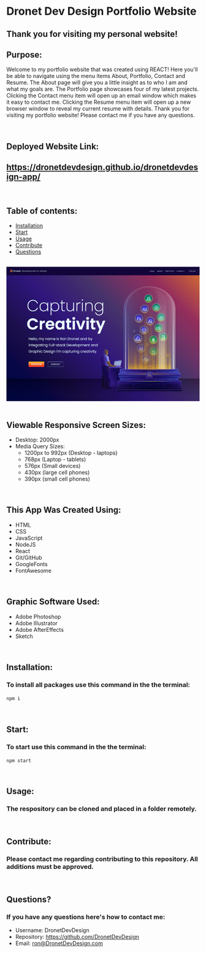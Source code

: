 # Dronet Dev Design Portfolio Website
## Thank you for visiting my personal website!

## Purpose:

Welcome to my portfolio website that was created using REACT! Here you'll be able to navigate using the menu items About, Portfolio, Contact and Resume. The About page will give you a little insight as to who I am and what my goals are. The Portfolio page showcases four of my latest projects. Clicking the Contact menu item will open up an email window which makes it easy to contact me. Clicking the Resume menu item will open up a new browser window to reveal my current resume with details. Thank you for visiting my portfolio website! Please contact me if you have any questions.

<br>

## Deployed Website Link:
## https://dronetdevdesign.github.io/dronetdevdesign-app/

<br>

## **Table of contents:**
- [Installation](#installation)
- [Start](#start)
- [Usage](#usage)
- [Contribute](#contribute)
- [Questions](#questions)

<br>
<div align="left">
    <img src="./src/assets/dronetdevdesign-website-screenshot.jpg" width="800px" /> 
</div>
<br>

## Viewable Responsive Screen Sizes:

* Desktop: 2000px
* Media Query Sizes:
  - 1200px to 992px (Desktop - laptops)
  - 768px (Laptop - tablets)
  - 576px (Small devices)
  - 430px (large cell phones)
  - 390px (small cell phones)

<br>

## This App Was Created Using:

  - HTML 
  - CSS
  - JavaScript
  - NodeJS
  - React
  - Git/GitHub
  - GoogleFonts
  - FontAwesome

<br>

## Graphic Software Used:
  - Adobe Photoshop
  - Adobe Illustrator
  - Adobe AfterEffects
  - Sketch

<br>

## Installation:

### To install all packages use this command in the the terminal:

`npm i`

<br>

## Start:

### To start use this command in the the terminal: 

`npm start`

<br>

## Usage:

### The respository can be cloned and placed in a folder remotely.

<br>

## Contribute:

### Please contact me regarding contributing to this repository. All additions must be approved.

<br>

## Questions?

### If you have any questions here's how to contact me:

- Username: DronetDevDesign
- Repository: https://github.com/DronetDevDesign
- Email: ron@DronetDevDesign.com

